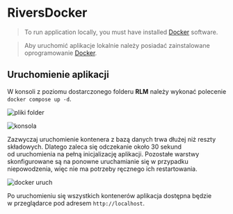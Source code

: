 # RiversDocker
> To run application locally, you must have installed [Docker](https://www.docker.com/) software.

> Aby uruchomić aplikacje lokalnie należy posiadać zainstalowane oprogramowanie [Docker](https://www.docker.com/).
## Uruchomienie aplikacji
 W konsoli z poziomu dostarczonego folderu **RLM** należy wykonać polecenie
`docker compose up -d`.

![pliki folder](https://github.com/MarcinGS/RiversDocker/assets/48533024/3331b614-533b-4599-95a8-d9899d053c52)

![konsola](https://github.com/MarcinGS/RiversDocker/assets/48533024/678a18ed-494a-4f38-b146-f8394bdea90b)

Zazwyczaj uruchomienie kontenera z bazą danych trwa dłużej niż reszty składowych.
Dlatego zaleca się odczekanie około 30 sekund od uruchomienia na pełną inicjalizację aplikacji.
Pozostałe warstwy skonfigurowane są na ponowne uruchamianie się w przypadku niepowodzenia, więc nie ma potrzeby ręcznego ich restartowania.

![docker uruch](https://github.com/MarcinGS/RiversDocker/assets/48533024/6141c80b-6953-4488-aa84-57ad86e89b56)

Po uruchomieniu się wszystkich kontenerów aplikacja dostępna będzie w przeglądarce pod adresem `http://localhost`.
